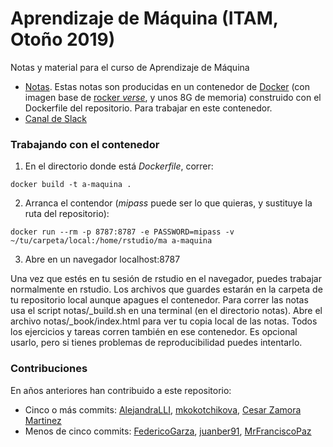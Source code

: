 # Aprendizaje de Máquina (ITAM, Otoño 2019)

Notas y material para el curso de Aprendizaje de Máquina

- [Notas](https://trusting-payne-50ed4b.netlify.com). Estas notas son producidas
en un contenedor de [Docker](https://www.docker.com/products/docker-desktop) (con imagen base de [rocker *verse*](https://www.rocker-project.org), y unos
8G de memoria) construido con el Dockerfile del repositorio. Para trabajar en este contenedor.
- [Canal de Slack](https://join.slack.com/t/aprendizajeitam2019/shared_invite/enQtNzIyNzEyNTEyNTAwLWZkZDRmYmFhZjJhZWJhYmI2MTQ3NWIyN2E3ODhlMjhhNTZmNjE0MmY4NTJhM2EzZGQxMjMxYTNmYjVkYjM0ZmM)

### Trabajando con el contenedor

1. En el directorio donde está *Dockerfile*, correr:
```
docker build -t a-maquina .
```

2. Arranca el contendor (*mipass* puede ser lo que quieras, y sustituye la ruta del repositorio):

```
docker run --rm -p 8787:8787 -e PASSWORD=mipass -v ~/tu/carpeta/local:/home/rstudio/ma a-maquina
```

3. Abre en un navegador localhost:8787

Una vez que estés en tu sesión de rstudio en el navegador, puedes trabajar normalmente en rstudio. Los archivos que
guardes estarán en la carpeta de tu repositorio local aunque apagues el contenedor. Para correr las notas 
usa el script notas/\_build.sh en una terminal (en el directorio notas). Abre el archivo notas/\_book/index.html para ver tu copia local de las notas. Todos 
los ejercicios y tareas corren también en ese contenedor. Es opcional usarlo,
pero si tienes problemas de reproducibilidad puedes intentarlo.


### Contribuciones

En años anteriores han contribuido a este repositorio:

- Cinco o más commits: [AlejandraLLI](https://github.com/AlejandraLLI), [mkokotchikova](https://github.com/mkokotchikova), [Cesar Zamora Martinez](https://github.com/czammar)
- Menos de cinco commits: [FedericoGarza](https://github.com/FedericoGarza), [juanber91](https://github.com/juanber91), [MrFranciscoPaz](https://github.com/MrFranciscoPaz)
